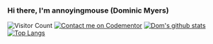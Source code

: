 <h3 style="display:flex;justify-content: space-between;">
  <span>Hi there, I'm annoyingmouse (Dominic Myers)</span> 
  
</h3>

![Visitor Count](https://profile-counter.glitch.me/annoyingmouse/count.svg)
[![Contact me on Codementor](https://www.codementor.io/m-badges/annoyingmouse/im-a-cm-b.svg)](https://www.codementor.io/@annoyingmouse?refer=badge)
[![Dom's github stats](https://github-readme-stats.vercel.app/api?username=annoyingmouse&count_private=true&show_icons=true)](https://github.com/anuraghazra/github-readme-stats)
[![Top Langs](https://github-readme-stats.vercel.app/api/top-langs/?username=annoyingmouse&layout=compact)](https://github.com/anuraghazra/github-readme-stats)





<!--
**annoyingmouse/annoyingmouse** is a ✨ _special_ ✨ repository because its `README.md` (this file) appears on your GitHub profile.

Here are some ideas to get you started:

- 🔭 I’m currently working on ...
- 🌱 I’m currently learning ...
- 👯 I’m looking to collaborate on ...
- 🤔 I’m looking for help with ...
- 💬 Ask me about ...
- 📫 How to reach me: ...
- 😄 Pronouns: ...
- ⚡ Fun fact: ...
-->
